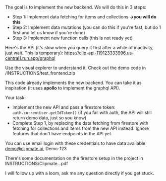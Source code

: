 The goal is to implement the new backend.
We will do this in 3 steps:
- Step 1: Implement data fetching for items and collections **->you will do this**
- Step 2: Implement data mutations (you can do this if you're fast, but do 1 first and let us know if you're done)
- Step 3: Implement new function calls (this is not ready yet)


Here's the API (it's slow when you query it first after a while of inactivity, just wait. This is temporary):
https://clip-api-119123333996.us-central1.run.app/graphql

Use the visual explorer to understand it. Check out the demo code in /INSTRUCTIONS/test_frontend.zip

This code already implements the new backend. You can take it as inspiration (it uses **apollo** to implement the graphql API).

Your task: 
- Implement the new API and pass a firestore token: `auth.currentUser.getIdToken()` (if you fail with auth, the API will still return demo data, just so you know)
- Complete Step 1, by replacing the data fetching from firestore with fetching for collections and items from the new API instead.
Ignore features that don't have endpoints in the API yet.

You can use email login with these credentials to have data available: demo@clipmate.ai, Demo-123

There's some documentation on the firestore setup in the project in INSTRUCTIONS/Clipmate...pdf


I will follow up with a loom, ask me any question directly if you get stuck.
